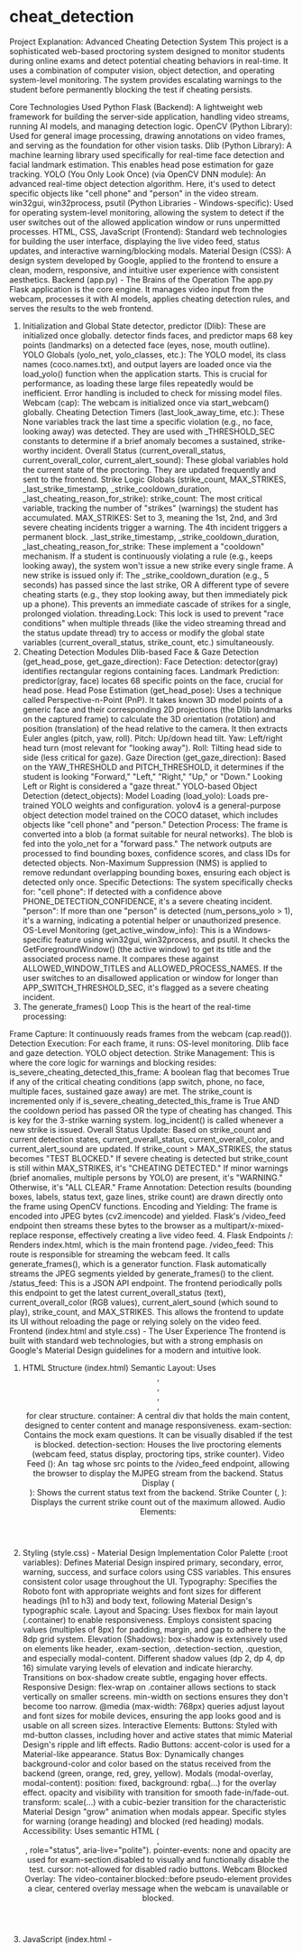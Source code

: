 # cheat_detection
Project Explanation: Advanced Cheating Detection System
This project is a sophisticated web-based proctoring system designed to monitor students during online exams and detect potential cheating behaviors in real-time. It uses a combination of computer vision, object detection, and operating system-level monitoring. The system provides escalating warnings to the student before permanently blocking the test if cheating persists.

Core Technologies Used
Python Flask (Backend): A lightweight web framework for building the server-side application, handling video streams, running AI models, and managing detection logic.
OpenCV (Python Library): Used for general image processing, drawing annotations on video frames, and serving as the foundation for other vision tasks.
Dlib (Python Library): A machine learning library used specifically for real-time face detection and facial landmark estimation. This enables head pose estimation for gaze tracking.
YOLO (You Only Look Once) (via OpenCV DNN module): An advanced real-time object detection algorithm. Here, it's used to detect specific objects like "cell phone" and "person" in the video stream.
win32gui, win32process, psutil (Python Libraries - Windows-specific): Used for operating system-level monitoring, allowing the system to detect if the user switches out of the allowed application window or runs unpermitted processes.
HTML, CSS, JavaScript (Frontend): Standard web technologies for building the user interface, displaying the live video feed, status updates, and interactive warning/blocking modals.
Material Design (CSS): A design system developed by Google, applied to the frontend to ensure a clean, modern, responsive, and intuitive user experience with consistent aesthetics.
Backend (app.py) - The Brains of the Operation
The app.py Flask application is the core engine. It manages video input from the webcam, processes it with AI models, applies cheating detection rules, and serves the results to the web frontend.

1. Initialization and Global State
detector, predictor (Dlib): These are initialized once globally. detector finds faces, and predictor maps 68 key points (landmarks) on a detected face (eyes, nose, mouth outline).
YOLO Globals (yolo_net, yolo_classes, etc.): The YOLO model, its class names (coco.names.txt), and output layers are loaded once via the load_yolo() function when the application starts. This is crucial for performance, as loading these large files repeatedly would be inefficient. Error handling is included to check for missing model files.
Webcam (cap): The webcam is initialized once via start_webcam() globally.
Cheating Detection Timers (last_look_away_time, etc.): These None variables track the last time a specific violation (e.g., no face, looking away) was detected. They are used with _THRESHOLD_SEC constants to determine if a brief anomaly becomes a sustained, strike-worthy incident.
Overall Status (current_overall_status, current_overall_color, current_alert_sound): These global variables hold the current state of the proctoring. They are updated frequently and sent to the frontend.
Strike Logic Globals (strike_count, MAX_STRIKES, _last_strike_timestamp, _strike_cooldown_duration, _last_cheating_reason_for_strike):
strike_count: The most critical variable, tracking the number of "strikes" (warnings) the student has accumulated.
MAX_STRIKES: Set to 3, meaning the 1st, 2nd, and 3rd severe cheating incidents trigger a warning. The 4th incident triggers a permanent block.
_last_strike_timestamp, _strike_cooldown_duration, _last_cheating_reason_for_strike: These implement a "cooldown" mechanism. If a student is continuously violating a rule (e.g., keeps looking away), the system won't issue a new strike every single frame. A new strike is issued only if:
The _strike_cooldown_duration (e.g., 5 seconds) has passed since the last strike, OR
A different type of severe cheating starts (e.g., they stop looking away, but then immediately pick up a phone). This prevents an immediate cascade of strikes for a single, prolonged violation.
threading.Lock: This lock is used to prevent "race conditions" when multiple threads (like the video streaming thread and the status update thread) try to access or modify the global state variables (current_overall_status, strike_count, etc.) simultaneously.
2. Cheating Detection Modules
Dlib-based Face & Gaze Detection (get_head_pose, get_gaze_direction):
Face Detection: detector(gray) identifies rectangular regions containing faces.
Landmark Prediction: predictor(gray, face) locates 68 specific points on the face, crucial for head pose.
Head Pose Estimation (get_head_pose):
Uses a technique called Perspective-n-Point (PnP). It takes known 3D model points of a generic face and their corresponding 2D projections (the Dlib landmarks on the captured frame) to calculate the 3D orientation (rotation) and position (translation) of the head relative to the camera.
It then extracts Euler angles (pitch, yaw, roll).
Pitch: Up/down head tilt.
Yaw: Left/right head turn (most relevant for "looking away").
Roll: Tilting head side to side (less critical for gaze).
Gaze Direction (get_gaze_direction): Based on the YAW_THRESHOLD and PITCH_THRESHOLD, it determines if the student is looking "Forward," "Left," "Right," "Up," or "Down." Looking Left or Right is considered a "gaze threat."
YOLO-based Object Detection (detect_objects):
Model Loading (load_yolo): Loads pre-trained YOLO weights and configuration. yolov4 is a general-purpose object detection model trained on the COCO dataset, which includes objects like "cell phone" and "person."
Detection Process:
The frame is converted into a blob (a format suitable for neural networks).
The blob is fed into the yolo_net for a "forward pass."
The network outputs are processed to find bounding boxes, confidence scores, and class IDs for detected objects.
Non-Maximum Suppression (NMS) is applied to remove redundant overlapping bounding boxes, ensuring each object is detected only once.
Specific Detections: The system specifically checks for:
"cell phone": If detected with a confidence above PHONE_DETECTION_CONFIDENCE, it's a severe cheating incident.
"person": If more than one "person" is detected (num_persons_yolo > 1), it's a warning, indicating a potential helper or unauthorized presence.
OS-Level Monitoring (get_active_window_info):
This is a Windows-specific feature using win32gui, win32process, and psutil.
It checks the GetForegroundWindow() (the active window) to get its title and the associated process name.
It compares these against ALLOWED_WINDOW_TITLES and ALLOWED_PROCESS_NAMES.
If the user switches to an disallowed application or window for longer than APP_SWITCH_THRESHOLD_SEC, it's flagged as a severe cheating incident.
3. The generate_frames() Loop
This is the heart of the real-time processing:

Frame Capture: It continuously reads frames from the webcam (cap.read()).
Detection Execution: For each frame, it runs:
OS-level monitoring.
Dlib face and gaze detection.
YOLO object detection.
Strike Management: This is where the core logic for warnings and blocking resides:
is_severe_cheating_detected_this_frame: A boolean flag that becomes True if any of the critical cheating conditions (app switch, phone, no face, multiple faces, sustained gaze away) are met.
The strike_count is incremented only if is_severe_cheating_detected_this_frame is True AND the cooldown period has passed OR the type of cheating has changed. This is key for the 3-strike warning system.
log_incident() is called whenever a new strike is issued.
Overall Status Update: Based on strike_count and current detection states, current_overall_status, current_overall_color, and current_alert_sound are updated.
If strike_count > MAX_STRIKES, the status becomes "TEST BLOCKED."
If severe cheating is detected but strike_count is still within MAX_STRIKES, it's "CHEATING DETECTED."
If minor warnings (brief anomalies, multiple persons by YOLO) are present, it's "WARNING."
Otherwise, it's "ALL CLEAR."
Frame Annotation: Detection results (bounding boxes, labels, status text, gaze lines, strike count) are drawn directly onto the frame using OpenCV functions.
Encoding and Yielding: The frame is encoded into JPEG bytes (cv2.imencode) and yielded. Flask's /video_feed endpoint then streams these bytes to the browser as a multipart/x-mixed-replace response, effectively creating a live video feed.
4. Flask Endpoints
/: Renders index.html, which is the main frontend page.
/video_feed: This route is responsible for streaming the webcam feed. It calls generate_frames(), which is a generator function. Flask automatically streams the JPEG segments yielded by generate_frames() to the client.
/status_feed: This is a JSON API endpoint. The frontend periodically polls this endpoint to get the latest current_overall_status (text), current_overall_color (RGB values), current_alert_sound (which sound to play), strike_count, and MAX_STRIKES. This allows the frontend to update its UI without reloading the page or relying solely on the video feed.
Frontend (index.html and style.css) - The User Experience
The frontend is built with standard web technologies, but with a strong emphasis on Google's Material Design guidelines for a modern and intuitive look.

1. HTML Structure (index.html)
Semantic Layout: Uses <header>, <main>, <section>, <aside>, <footer> for clear structure.
container: A central div that holds the main content, designed to center content and manage responsiveness.
exam-section: Contains the mock exam questions. It can be visually disabled if the test is blocked.
detection-section: Houses the live proctoring elements (webcam feed, status display, proctoring tips, strike counter).
Video Feed (<img id="videoFeed">): An <img> tag whose src points to the /video_feed endpoint, allowing the browser to display the MJPEG stream from the backend.
Status Display (<div id="statusDisplay">): Shows the current status text from the backend.
Strike Counter (<span id="strikeCount">, <span id="maxStrikes">): Displays the current strike count out of the maximum allowed.
Audio Elements: <audio> tags for lightAlertSound and severeAlertSound to play auditory warnings.
Modals (testBlockedModal, warningModal):
testBlockedModal: The critical modal shown when the test is permanently blocked.
warningModal: The new modal shown for each warning (strike 1, 2, and 3).
Both use modal-overlay and modal-content for consistent styling and behavior.
Snackbar (snackbar): A small, transient message bar for brief notifications that don't interrupt the user flow significantly.
2. Styling (style.css) - Material Design Implementation
Color Palette (:root variables): Defines Material Design inspired primary, secondary, error, warning, success, and surface colors using CSS variables. This ensures consistent color usage throughout the UI.
Typography: Specifies the Roboto font with appropriate weights and font sizes for different headings (h1 to h3) and body text, following Material Design's typographic scale.
Layout and Spacing:
Uses flexbox for main layout (.container) to enable responsiveness.
Employs consistent spacing values (multiples of 8px) for padding, margin, and gap to adhere to the 8dp grid system.
Elevation (Shadows):
box-shadow is extensively used on elements like header, .exam-section, .detection-section, .question, and especially modal-content.
Different shadow values (dp 2, dp 4, dp 16) simulate varying levels of elevation and indicate hierarchy.
Transitions on box-shadow create subtle, engaging hover effects.
Responsive Design:
flex-wrap on .container allows sections to stack vertically on smaller screens.
min-width on sections ensures they don't become too narrow.
@media (max-width: 768px) queries adjust layout and font sizes for mobile devices, ensuring the app looks good and is usable on all screen sizes.
Interactive Elements:
Buttons: Styled with md-button classes, including hover and active states that mimic Material Design's ripple and lift effects.
Radio Buttons: accent-color is used for a Material-like appearance.
Status Box: Dynamically changes background-color and color based on the status received from the backend (green, orange, red, grey, yellow).
Modals (modal-overlay, modal-content):
position: fixed, background: rgba(...) for the overlay effect.
opacity and visibility with transition for smooth fade-in/fade-out.
transform: scale(...) with a cubic-bezier transition for the characteristic Material Design "grow" animation when modals appear.
Specific styles for warning (orange heading) and blocked (red heading) modals.
Accessibility:
Uses semantic HTML (<header>, <main>, role="status", aria-live="polite").
pointer-events: none and opacity are used for exam-section.disabled to visually and functionally disable the test.
cursor: not-allowed for disabled radio buttons.
Webcam Blocked Overlay: The video-container.blocked::before pseudo-element provides a clear, centered overlay message when the webcam is unavailable or blocked.
3. JavaScript (index.html - <script>)
DOM Element References: All necessary HTML elements are referenced using document.getElementById().
Utility Functions (playSound, showSnackbar, showWarningModal, hideWarningModal, showTestBlockedModal, hideTestBlockedModal): Encapsulate common UI behaviors.
updateStatus() - The Core Frontend Logic:
Polling: It uses fetch('/status_feed') to send an AJAX request to the backend every 1000 milliseconds (1 second) via setInterval.
Data Processing: When data is received:
Updates the statusDisplay text and applies the correct CSS class for coloring (e.g., status-green, status-red).
Updates the strikeCountSpan and maxStrikesSpan.
Plays alert sounds based on data.alert_sound ("light" or "severe"), with a lastPlayedSound check to prevent continuous sound playback.
Webcam Status Handling: If data.status indicates "WEBCAM NOT FOUND" or "WEBCAM BLOCKED," it adds the blocked class to videoContainer and stops the videoFeed.src to visually show the camera is inactive. It restarts the stream if the status becomes clear again.
Crucial Modal Logic:
Permanent Block: If data.strike_count exceeds data.max_strikes (i.e., it's the 4th incident), showTestBlockedModal() is called. isTestBlocked flag prevents repeated blocking actions.
Warning: If data.strike_count has just increased (i.e., data.strike_count > lastReportedStrikeCount) and is still within data.max_strikes (1, 2, or 3), showWarningModal() is triggered. isWarningModalOpen prevents stacking modals.
Clear State: If the status becomes "ALL CLEAR" and the test is not already blocked, hideWarningModal() is called to dismiss any active warning pop-up.
lastReportedStrikeCount is updated to track the state for the next polling cycle.
Error Handling: Includes .catch() for fetch calls to gracefully handle network or server errors.
Event Listeners: Attached to modal buttons (closeModalBtn, closeWarningModalBtn) to manage their visibility.
How They Work Together (The Flow)
User Opens Page: The browser loads index.html.
Frontend Initialization: JavaScript immediately starts two key background processes:
The <img> tag attempts to load the video stream from /video_feed.
The updateStatus() function starts polling /status_feed every second.
Backend Processing:
The Flask app.py starts, loads YOLO models, and initializes the webcam.
The generate_frames() generator begins its infinite loop, capturing video, running Dlib and YOLO detections, performing OS checks, and updating the global status variables (current_overall_status, strike_count, etc.) based on its findings.
It continuously encodes and streams frames to /video_feed.
It continuously updates the global state variables.
Frontend Updates:
The browser displays the live video stream from /video_feed.
Each second, updateStatus() fetches the latest status JSON from /status_feed.
Based on the status, color, alert_sound, and crucially, the strike_count from the backend, the frontend dynamically:
Changes the color and text of the statusDisplay.
Plays a "light" or "severe" warning sound.
Updates the Strikes: X/3 counter.
Triggers Modals:
If strike_count increments to 1, 2, or 3, the warningModal pops up, displaying the current strike number.
If strike_count goes to 4 (or higher), the testBlockedModal pops up, permanently disabling the exam elements and stopping the video feed.
User Interaction: The student must acknowledge the warning/blocked modals by clicking a button to continue or understand the block.
Setup and Running Recap
To run this:

Python 3.x and pip are required.
Install Libraries: pip install Flask opencv-python dlib numpy psutil pywin32 (Note: pywin32 is for Windows; OS monitoring won't work on Linux/macOS without alternative libraries).
Download Models: Obtain shape_predictor_68_face_landmarks.dat, yolov4.weights, yolov4.cfg, and coco.names.txt. Place these in the same directory as app.py.
Create Directory Structure:
your_project_folder/
├── app.py
├── shape_predictor_68_face_landmarks.dat
├── yolov4.weights
├── yolov4.cfg
├── coco.names.txt
├── templates/
│   └── index.html
└── static/
    ├── style.css
    ├── warning_light.mp3
    └── warning_severe.mp3
Run: Navigate to your_project_folder in your terminal and execute python app.py.
Access: Open your browser to http://127.0.0.1:5000/.
Future Improvements and Considerations
Persistent Strike Count: For a real-world application, strike_count should be stored in a database for each student's test session, not just in memory. This ensures that if the server restarts or the student refreshes the page, their strike count is preserved.
Backend Validation: While frontend logic is good, the backend should also independently track and validate strike counts and test block status to prevent client-side manipulation.
Authentication and Test Sessions: Integrate proper user authentication and robust test session management (e.g., student ID, test ID).
More Robust Cheating Detection: Explore advanced techniques like:
Head pose stability analysis.
Eye blink rate for attentiveness.
Audio monitoring for speech or external noises.
Keyboard and mouse activity patterns.
Browser lockdown features (if building a dedicated exam browser).
Error Reporting: More sophisticated error logging and reporting for debugging.
Scalability: For many concurrent users, consider a more scalable Flask deployment (e.g., Gunicorn + Nginx) and potentially distributed AI processing.
This detailed breakdown should give you a solid understanding of how every piece of your project works together to achieve the real-time cheating detection and warning system!
